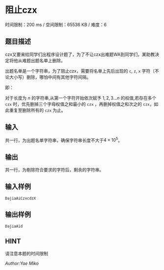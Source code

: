 # 阻止czx

时间限制：200 ms / 空间限制：65536 KB / 难度：6

## 题目描述

czx又要来给同学们出程序设计题了，为了不让czx出难题WA到同学们，某助教决定将他从难题出题名单上删除。

出题名单是一个字符串，为了阻止czx，需要将名单上先后出现的 `c`, `z`, `x` 字符（不论大小写）删除，哪怕中间有其他字符间隔。

即：

对于长度为 $n$ 的字符串,从第一个字符开始依次赋予 $1,2,3...n$ 的权值,若存在多个 `czx` 时，优先删掉三个字母权值之和最小的 `czx` ，再删掉权值之和次之的 `czx`，如此重复至删除所有的 `czx` 为止。

## 输入

共一行，为出题名单字符串，确保字符串长度不大于$4 \times 10^5$。

## 输出

共一行，为剔除符合要求的字符后，剩余的字符串。

## 输入样例

    DajiaAiCzxcdzX

## 输出样例

    DajiaAid

## HINT

请注意本题的时间限制

*Author:Yae Miko*
